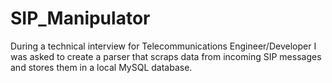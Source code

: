 # SIP_Manipulator
During a technical interview for Telecommunications Engineer/Developer I was asked to create a parser that scraps data from incoming SIP messages and stores them in a local MySQL database.
